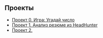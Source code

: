 
## Проекты

* [Проект 0. Игра: Угадай число](https://github.com/Germanxdd/sf_data_science/tree/main/project_0)
* [Проект 1. Анализ резюме из HeadHunter](https://github.com/Germanxdd/sf_data_science/tree/main/project_1)
* [Проект 2. ](https://github.com/Germanxdd/sf_data_science/tree/main/project_2)
